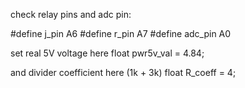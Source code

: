 check relay pins and adc pin:

#define j_pin A6
#define r_pin A7
#define adc_pin A0

set real 5V voltage here
float pwr5v_val = 4.84;

and divider coefficient here (1k + 3k)
float R_coeff = 4;
